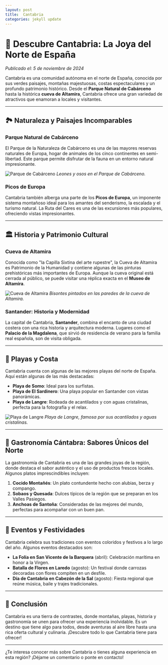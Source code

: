 ```yaml
---
layout: post
title:  Cantabria
categories: jekyll update
---
```



# 🌄 Descubre Cantabria: La Joya del Norte de España

*Publicado el: 5 de noviembre de 2024*

Cantabria es una comunidad autónoma en el norte de España, conocida por sus verdes paisajes, montañas majestuosas, costas espectaculares y un profundo patrimonio histórico. Desde el **Parque Natural de Cabárceno** hasta la histórica **cueva de Altamira**, Cantabria ofrece una gran variedad de atractivos que enamoran a locales y visitantes.

---

## 🏞️ Naturaleza y Paisajes Incomparables

### Parque Natural de Cabárceno
El Parque de la Naturaleza de Cabárceno es una de las mayores reservas naturales de Europa, hogar de animales de los cinco continentes en semi-libertad. Este parque permite disfrutar de la fauna en un entorno natural impresionante.

![Parque de Cabárceno](https://upload.wikimedia.org/wikipedia/commons/6/69/Cabarceno.jpg)
*Leones y osos en el Parque de Cabárceno.*

### Picos de Europa
Cantabria también alberga una parte de los **Picos de Europa**, un imponente sistema montañoso ideal para los amantes del senderismo, la escalada y el turismo natural. La Ruta del Cares es una de las excursiones más populares, ofreciendo vistas impresionantes.

---

## 🏛️ Historia y Patrimonio Cultural

### Cueva de Altamira
Conocida como "la Capilla Sixtina del arte rupestre", la Cueva de Altamira es Patrimonio de la Humanidad y contiene algunas de las pinturas prehistóricas más importantes de Europa. Aunque la cueva original está cerrada al público, se puede visitar una réplica exacta en el **Museo de Altamira**.

![Cueva de Altamira](https://upload.wikimedia.org/wikipedia/commons/f/f9/Altamira_Bison.jpg)
*Bisontes pintados en las paredes de la cueva de Altamira.*

### Santander: Historia y Modernidad
La capital de Cantabria, **Santander**, combina el encanto de una ciudad costera con una rica historia y arquitectura moderna. Lugares como el **Palacio de la Magdalena**, que sirvió de residencia de verano para la familia real española, son de visita obligada.

---

## 🌊 Playas y Costa

Cantabria cuenta con algunas de las mejores playas del norte de España. Aquí están algunas de las más destacadas:

- **Playa de Somo**: Ideal para los surfistas.
- **Playa de El Sardinero**: Una playa popular en Santander con vistas panorámicas.
- **Playa de Langre**: Rodeada de acantilados y con aguas cristalinas, perfecta para la fotografía y el relax.

![Playa de Langre](https://upload.wikimedia.org/wikipedia/commons/3/35/Langre_beach.jpg)
*Playa de Langre, famosa por sus acantilados y aguas cristalinas.*

---

## 🥘 Gastronomía Cántabra: Sabores Únicos del Norte

La gastronomía de Cantabria es una de las grandes joyas de la región, donde destaca el sabor auténtico y el uso de productos frescos locales. Algunos platos imprescindibles incluyen:

1. **Cocido Montañés**: Un plato contundente hecho con alubias, berza y compango.
2. **Sobaos y Quesada**: Dulces típicos de la región que se preparan en los Valles Pasiegos.
3. **Anchoas de Santoña**: Consideradas de las mejores del mundo, perfectas para acompañar con un buen pan.

---

## 📅 Eventos y Festividades

Cantabria celebra sus tradiciones con eventos coloridos y festivos a lo largo del año. Algunos eventos destacados son:

- **La Folía en San Vicente de la Barquera** (abril): Celebración marítima en honor a la Virgen.
- **Batalla de Flores en Laredo** (agosto): Un festival donde carrozas decoradas con flores compiten en un desfile.
- **Día de Cantabria en Cabezón de la Sal** (agosto): Fiesta regional que reúne música, baile y trajes tradicionales.

---

## 📌 Conclusión

Cantabria es una tierra de contrastes, donde montañas, playas, historia y gastronomía se unen para ofrecer una experiencia inolvidable. Es un destino que tiene algo para todos, desde aventuras al aire libre hasta una rica oferta cultural y culinaria. ¡Descubre todo lo que Cantabria tiene para ofrecer!

---

¿Te interesa conocer más sobre Cantabria o tienes alguna experiencia en esta región? ¡Déjame un comentario o ponte en contacto!


